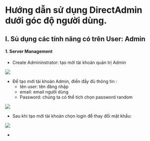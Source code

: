 # Hướng dẫn sử dụng DirectAdmin dưới góc độ người dùng.
## I. Sủ dụng các tính năng có trên User: Admin
#### 1. Server Management
- Create Admininstrator: tạo mới tài khoản quản trị Admin
<img src="https://image.prntscr.com/image/kn_YvQELTWutdHcXCv2EmQ.png">

  - Để tạo mới tài khoản Admin, điền đầy đủ thông tin :
    - tên user: tên đăng nhập
    - email: email người dùng
    - Password: chúng ta có thể tích chọn password random 

<img src="https://image.prntscr.com/image/pKYGj61ITveLZRBe99wkpw.png">

  - Sau khi tạo mới tài khoản chọn login để thay đổi mật khẩu: 

  <img src="https://image.prntscr.com/image/PIStvZJ-SlqyeuoE_nkX5g.png">

- 

